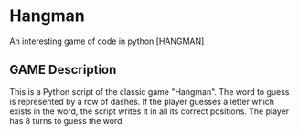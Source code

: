 # Hangman
An interesting game of code in python [HANGMAN]

## GAME Description
This is a Python script of the classic game "Hangman". The word to guess is represented by a row of dashes.
If the player guesses a letter which exists in the word, the script writes it in all its correct positions.
The player has 8 turns to guess the word
